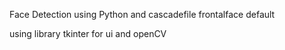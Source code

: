 Face Detection using Python and cascadefile frontalface default

using library tkinter for ui
and openCV
